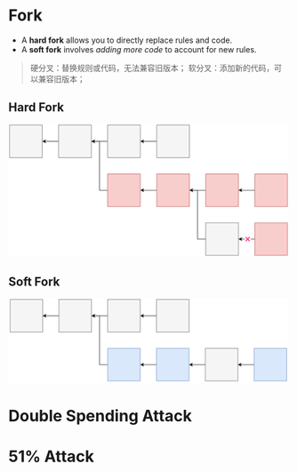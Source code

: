 


# Fork

- A **hard fork** allows you to directly replace rules and code.
- A **soft fork** involves _adding more code_ to account for new rules.

>硬分叉：替换规则或代码，无法兼容旧版本；
>软分叉：添加新的代码，可以兼容旧版本；
## Hard Fork
![](./images/web3-btc-hardfork.png)

## Soft Fork
![](./images/web3-btc-softfork.png)



# Double Spending Attack




# 51% Attack
